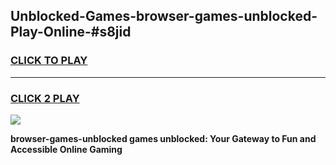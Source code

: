 
## Unblocked-Games-browser-games-unblocked-Play-Online-#s8jid
<h3>
<a href="https://premium.freeplayer.one?title=browser-games-unblocked&ref=27F">CLICK TO PLAY</a></h3>
<hr>

<h3>
<a href="https://premium.freeplayer.one?title=browser-games-unblocked&ref=27F">CLICK 2 PLAY</a>
  
</h3>

<a href="https://premium.freeplayer.one?title=browser-games-unblocked&ref=27F"><img src="https://clearcache.store/games.png"></a>


**browser-games-unblocked games unblocked: Your Gateway to Fun and Accessible Online Gaming**
